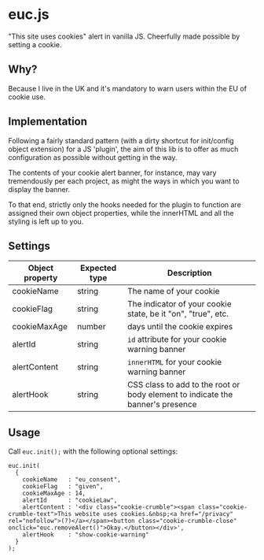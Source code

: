 # euc.js
"This site uses cookies" alert in vanilla JS. Cheerfully made possible by setting a cookie.

## Why?
Because I live in the UK and it's mandatory to warn users within the EU of cookie use.

## Implementation
Following a fairly standard pattern (with a dirty shortcut for init/config object extension) for a JS 'plugin', the aim of this lib is to offer as much configuration as possible without getting in the way. 

The contents of your cookie alert banner, for instance, may vary tremendously per each project, as might the ways in which you want to display the banner. 

To that end, strictly only the hooks needed for the plugin to function are assigned their own object properties, while the innerHTML and all the styling is left up to you.

## Settings

Object property | Expected type | Description
-------------|--------|------------------------
cookieName   | string | The name of your cookie
cookieFlag   | string | The indicator of your cookie state, be it "on", "true", etc.
cookieMaxAge | number | days until the cookie expires
alertId      | string | `id` attribute for your cookie warning banner
alertContent | string | `innerHTML` for your cookie warning banner
alertHook    | string | CSS class to add to the root or body element to indicate the banner's presence

## Usage
Call `euc.init();` with the following optional settings:
    
    euc.init(
      {
        cookieName   : "eu_consent",
        cookieFlag   : "given",
        cookieMaxAge : 14,
        alertId      : "cookieLaw",
        alertContent : '<div class="cookie-crumble"><span class="cookie-crumble-text">This website uses cookies.&nbsp;<a href="/privacy" rel="nofollow">(?)</a></span><button class="cookie-crumble-close" onclick="euc.removeAlert()">Okay.</button></div>',
        alertHook    : "show-cookie-warning"
      }
    );
